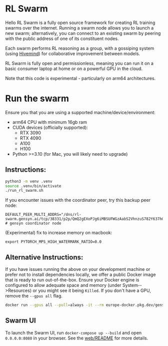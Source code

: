 # RL Swarm
Hello
RL Swarm is a fully open source framework for creating RL training swarms over the internet. Running a swarm node allows you to launch a new swarm; alternatively, you can connect to an existing swarm by peering with the public address of one of its constituent nodes.

Each swarm performs RL reasoning as a group, with a gossiping system (using [Hivemind](https://github.com/learning-at-home/hivemind)) for collaborative improvement between models.

RL Swarm is fully open and permissionless, meaning you can run it on a basic consumer laptop at home or on a powerful GPU in the cloud.

Note that this code is experimental - particularly on arm64 architectures.

# Run the swarm

Ensure you that you are using a supported machine/device/environment:

- arm64 CPU with minimum 16gb ram
- CUDA devices (officially supported):
    - RTX 3090
    - RTX 4090
    - A100
    - H100
-  Python >=3.10 (for Mac, you will likely need to upgrade)

## Instructions:

```sh
python3 -m venv .venv
source .venv/bin/activate
./run_rl_swarm.sh
```

If you encounter issues with the coordinator peer, try this backup peer node:

```
DEFAULT_PEER_MULTI_ADDRS="/dns/rl-swarm.gensyn.ai/tcp/38331/p2p/QmQ2gEXoPJg6iMBSUFWGzAabS2VhnzuS782Y637hGjfsRJ" # gensyn coordinator node
```

(Experimental) fix to increase memory on macbook:

```
export PYTORCH_MPS_HIGH_WATERMARK_RATIO=0.0
```

## Alternative Instructions:

If you have issues running the above on your development machine or prefer
not to install dependencies locally, we offer a public Docker
image that is ready to run out-of-the-box.
Ensure your Docker engine is configured to allow
adequate space and memory (under System-->Resources) or you might see it being `Killed`. If you don't have a GPU, remove the `--gpus all` flag.

```sh
docker run --gpus all --pull=always -it --rm europe-docker.pkg.dev/gensyn-public-b7d9/public/rl-swarm:v0.0.2 ./run_hivemind_docker.sh
```

## Swarm UI
To launch the Swarm UI, run `docker-compose up --build` and open `0.0.0.0:8080` in your browser.
See the [web/README](./web/README.md) for more details.
